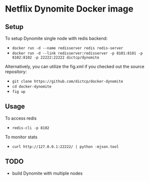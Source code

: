 Netflix Dynomite Docker image
==================================

Setup
-------

To setup Dynomite single node with redis backend:
- `docker run -d --name redisserver redis redis-server`
- `docker run -d --link redisserver:redisserver -p 8101:8101 -p 8102:8102 -p 22222:22222 dictcp/dynomite`

Alternatively, you can utilize the fig.xml if you checked out the source repository:
- `git clone https://github.com/dictcp/docker-dynomite`
- `cd docker-dynomite`
- `fig up`


Usage
-------

To access redis
- `redis-cli -p 8102`

To monitor stats
- `curl http://127.0.0.1:22222/ | python -mjson.tool`

TODO
-------

- build Dynomite with multiple nodes

